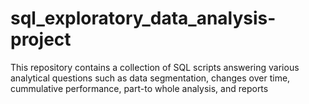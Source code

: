 # sql_exploratory_data_analysis-project
This repository contains a collection of SQL scripts answering various analytical questions such as data segmentation, changes over time, cummulative performance, part-to whole analysis, and reports
